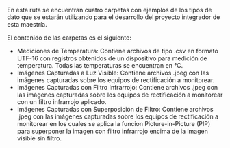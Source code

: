 En esta ruta se encuentran cuatro carpetas con ejemplos de los tipos de dato que se estarán utilizando para el desarrollo del proyecto integrador de esta maestría.

El contenido de las carpetas es el siguiente:

*  Mediciones de Temperatura: Contiene archivos de tipo .csv en formato UTF-16 con registros obtenidos de un dispositivo para medición de temperatura. Todas las temperaturas se encuentran en °C.
*  Imágenes Capturadas a Luz Visible: Contiene archivos .jpeg con las imágenes capturadas sobre los equipos de rectificación a monitorear.
*  Imágenes Capturadas con Filtro Infrarrojo: Contiene archivos .jpeg con las imágenes capturadas sobre los equipos de rectificación a monitorear con un filtro infrarrojo aplicado.
*  Imágenes Capturadas con Superposición de Filtro: Contiene archivos .jpeg con las imágenes capturadas sobre los equipos de rectificación a monitorear en los cuales se aplica la funcion Picture-in-Picture (PIP) para superponer la imagen con filtro infrarrojo encima de la imagen visible sin filtro.
